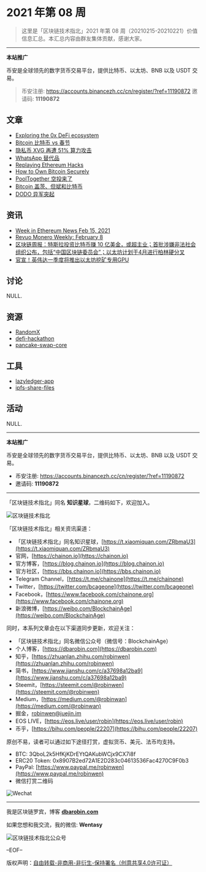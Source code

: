 # 2021 年第 08 周

> 这里是「区块链技术指北」2021 年第 08 周（20210215-20210221）价值信息汇总。本汇总内容由群友集体贡献，感谢大家。

***

**本站推广**

币安是全球领先的数字货币交易平台，提供比特币、以太坊、BNB 以及 USDT 交易。

> 币安注册: https://accounts.binancezh.cc/cn/register/?ref=11190872
> 邀请码: **11190872**

## 文章

* [Exploring the 0x DeFi ecosystem](https://bbs.chainon.io/d/7289)
* [Bitcoin 比特币 vs 春节](https://bbs.chainon.io/d/7291)
* [隐私币 XVG 再遭 51% 算力攻击](https://bbs.chainon.io/d/7292)
* [WhatsApp 替代品](https://bbs.chainon.io/d/7293)
* [Replaying Ethereum Hacks](https://bbs.chainon.io/d/7294)
* [How to Own Bitcoin Securely](https://bbs.chainon.io/d/7295)
* [PoolTogether 空投来了](https://bbs.chainon.io/d/7297)
* [Bitcoin 盖茨、但斌和比特币](https://bbs.chainon.io/d/7298)
* [DODO 异军突起](https://bbs.chainon.io/d/7299)

## 资讯

* [Week in Ethereum News Feb 15, 2021](https://bbs.chainon.io/d/7290)
* [Revuo Monero Weekly: February 8](https://bbs.chainon.io/d/7296)
* [区块链周报：特斯拉投资比特币赚 10 亿美金，或超主业；首批涉嫌非法社会组织公布，包括“中国区块链委员会”；以太坊计划于4月进行柏林硬分叉](https://bbs.chainon.io/d/7300)
* [官宣！英伟达一季度将推出以太坊挖矿专用GPU](https://bbs.chainon.io/d/7301)

## 讨论

NULL.

## 资源

* [RandomX](https://bbs.chainon.io/d/7302)
* [defi-hackathon](https://bbs.chainon.io/d/7304)
* [pancake-swap-core](https://bbs.chainon.io/d/7305)

## 工具

* [lazyledger-app](https://bbs.chainon.io/d/7303)
* [ipfs-share-files](https://bbs.chainon.io/d/7306)

## 活动

NULL.

***

**本站推广**

币安是全球领先的数字货币交易平台，提供比特币、以太坊、BNB 以及 USDT 交易。

* 币安注册: https://accounts.binancezh.cc/cn/register/?ref=11190872
* 邀请码: **11190872**

***

「区块链技术指北」同名 **知识星球**，二维码如下，欢迎加入。

![区块链技术指北](https://cdn.dbarobin.com/3YzonTR.png)

「区块链技术指北」相关资讯渠道：

* 「区块链技术指北」同名知识星球，[https://t.xiaomiquan.com/ZRbmaU3](https://t.xiaomiquan.com/ZRbmaU3)
* 官网，[https://chainon.io](https://chainon.io)
* 官方博客，[https://blog.chainon.io](https://blog.chainon.io)
* 官方社区，[https://bbs.chainon.io](https://bbs.chainon.io)
* Telegram Channel，[https://t.me/chainone](https://t.me/chainone)
* Twitter，[https://twitter.com/bcageone](https://twitter.com/bcageone)
* Facebook，[https://www.facebook.com/chainone.org](https://www.facebook.com/chainone.org)
* 新浪微博，[https://weibo.com/BlockchainAge](https://weibo.com/BlockchainAge)

同时，本系列文章会在以下渠道同步更新，欢迎关注：

* 「区块链技术指北」同名微信公众号（微信号：BlockchainAge）
* 个人博客，[https://dbarobin.com](https://dbarobin.com)
* 知乎，[https://zhuanlan.zhihu.com/robinwen](https://zhuanlan.zhihu.com/robinwen)
* 简书，[https://www.jianshu.com/c/a37698a12ba9](https://www.jianshu.com/c/a37698a12ba9)
* Steemit，[https://steemit.com/@robinwen](https://steemit.com/@robinwen)
* Medium，[https://medium.com/@robinwan](https://medium.com/@robinwan)
* 掘金，[robinwen@juejin.im](https://juejin.im/user/5673ccae60b2260ee435f89a/posts)
* EOS LIVE，[https://eos.live/user/robin](https://eos.live/user/robin)
* 币乎，[https://bihu.com/people/22207](https://bihu.com/people/22207)

原创不易，读者可以通过如下途径打赏，虚拟货币、美元、法币均支持。

* BTC: 3QboL2k5HfKjKDrEYtQAKubWCjx9CX7i8f
* ERC20 Token: 0x8907B2ed72A1E2D283c04613536Fac4270C9F0b3
* PayPal: [https://www.paypal.me/robinwen](https://www.paypal.me/robinwen)
* 微信打赏二维码

![Wechat](https://cdn.dbarobin.com/SzoNl5b.jpg)

***

我是区块链罗宾，博客 **[dbarobin.com](https://dbarobin.com/)**

如果您想和我交流，我的微信: **Wentasy**

![区块链技术指北公众号](https://cdn.dbarobin.com/w0wignb.png)

–EOF–

版权声明：[自由转载-非商用-非衍生-保持署名（创意共享4.0许可证）](http://creativecommons.org/licenses/by-nc-nd/4.0/deed.zh)